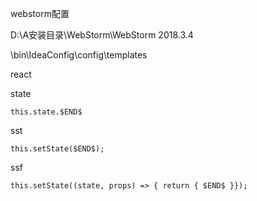 webstorm配置

D:\A安装目录\WebStorm\WebStorm 2018.3.4

\bin\IdeaConfig\config\templates



react

state

```
this.state.$END$
```

sst

```
this.setState($END$);
```

ssf

```
this.setState((state, props) => { return { $END$ }});
```











